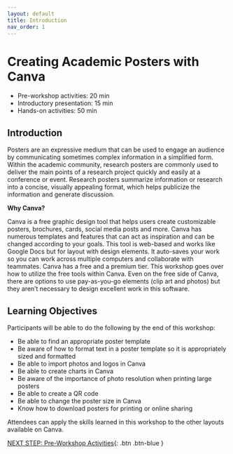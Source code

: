 ```yaml
---
layout: default
title: Introduction 
nav_order: 1
---
```


# Creating Academic Posters with Canva

- Pre-workshop activities: 20 min 
- Introductory presentation: 15 min
- Hands-on activities: 50 min

## Introduction

Posters are an expressive medium that can be used to engage an audience by communicating sometimes complex information in a simplified form. Within the academic community, research posters are commonly used to deliver the main points of a research project quickly and easily at a conference or event. Research posters summarize information or research into a concise, visually appealing format, which helps publicize the information and generate discussion.

**Why Canva?**

Canva is a free graphic design tool that helps users create customizable posters, brochures, cards, social media posts and more. Canva has numerous templates and features that can act as inspiration and can be changed according to your goals. This tool is web-based and works like Google Docs but for layout with design elements. It auto-saves your work so you can work across multiple computers and collaborate with teammates. Canva has a free and a premium tier. This workshop goes over how to utilize the free tools within Canva. Even on the free side of Canva, there are options to use pay-as-you-go elements (clip art and photos) but they aren’t necessary to design excellent work in this software.

## Learning Objectives

Participants will be able to do the following by the end of this workshop:

  -  Be able to find an appropriate poster template
  -  Be aware of how to format text in a poster template so it is appropriately sized and formatted
  -  Be able to import photos and logos in Canva
  -  Be able to create charts in Canva
  -  Be aware of the importance of photo resolution when printing large posters
  -  Be able to create a QR code
  -  Be able to change the poster size in Canva
  -  Know how to download posters for printing or online sharing


Attendees can apply the skills learned in this workshop to the other layouts available on Canva.


 
[NEXT STEP: Pre-Workshop Activities](pre-workshop.html){: .btn .btn-blue }

